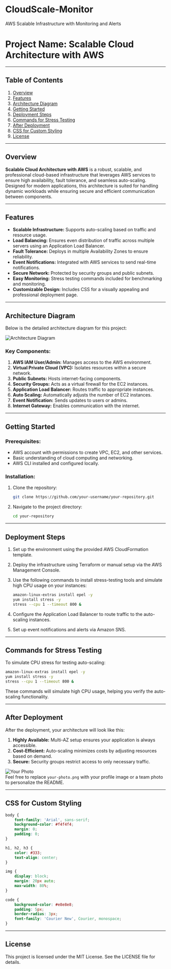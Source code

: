 # CloudScale-Monitor
AWS Scalable Infrastructure with Monitoring and Alerts
# Project Name: Scalable Cloud Architecture with AWS

---

## Table of Contents

1. [Overview](#overview)
2. [Features](#features)
3. [Architecture Diagram](#architecture-diagram)
4. [Getting Started](#getting-started)
5. [Deployment Steps](#deployment-steps)
6. [Commands for Stress Testing](#commands-for-stress-testing)
7. [After Deployment](#after-deployment)
8. [CSS for Custom Styling](#css-for-custom-styling)
9. [License](#license)

---

## Overview

**Scalable Cloud Architecture with AWS** is a robust, scalable, and professional cloud-based infrastructure that leverages AWS services to ensure high availability, fault tolerance, and seamless auto-scaling. Designed for modern applications, this architecture is suited for handling dynamic workloads while ensuring secure and efficient communication between components.

---

## Features

- **Scalable Infrastructure:** Supports auto-scaling based on traffic and resource usage.
- **Load Balancing:** Ensures even distribution of traffic across multiple servers using an Application Load Balancer.
- **Fault Tolerance:** Deploys in multiple Availability Zones to ensure reliability.
- **Event Notifications:** Integrated with AWS services to send real-time notifications.
- **Secure Network:** Protected by security groups and public subnets.
- **Easy Monitoring:** Stress testing commands included for benchmarking and monitoring.
- **Customizable Design:** Includes CSS for a visually appealing and professional deployment page.

---

## Architecture Diagram

Below is the detailed architecture diagram for this project:

![Architecture Diagram](Screenshot%202025-01-16%20at%2012.32.35%20AM.png)

### Key Components:
1. **AWS IAM User/Admin:** Manages access to the AWS environment.
2. **Virtual Private Cloud (VPC):** Isolates resources within a secure network.
3. **Public Subnets:** Hosts internet-facing components.
4. **Security Groups:** Acts as a virtual firewall for the EC2 instances.
5. **Application Load Balancer:** Routes traffic to appropriate instances.
6. **Auto Scaling:** Automatically adjusts the number of EC2 instances.
7. **Event Notification:** Sends updates to users or admins.
8. **Internet Gateway:** Enables communication with the internet.

---

## Getting Started

### Prerequisites:
- AWS account with permissions to create VPC, EC2, and other services.
- Basic understanding of cloud computing and networking.
- AWS CLI installed and configured locally.

### Installation:
1. Clone the repository:
   ```bash
   git clone https://github.com/your-username/your-repository.git
   ```
2. Navigate to the project directory:
   ```bash
   cd your-repository
   ```

---

## Deployment Steps

1. Set up the environment using the provided AWS CloudFormation template.
2. Deploy the infrastructure using Terraform or manual setup via the AWS Management Console.
3. Use the following commands to install stress-testing tools and simulate high CPU usage on your instances:

   ```bash
   amazon-linux-extras install epel -y
   yum install stress -y
   stress --cpu 1 --timeout 800 &
   ```

4. Configure the Application Load Balancer to route traffic to the auto-scaling instances.
5. Set up event notifications and alerts via Amazon SNS.

---

## Commands for Stress Testing

To simulate CPU stress for testing auto-scaling:
```bash
amazon-linux-extras install epel -y
yum install stress -y
stress --cpu 1 --timeout 800 &
```

These commands will simulate high CPU usage, helping you verify the auto-scaling functionality.

---

## After Deployment

After the deployment, your architecture will look like this:

1. **Highly Available:** Multi-AZ setup ensures your application is always accessible.
2. **Cost-Efficient:** Auto-scaling minimizes costs by adjusting resources based on demand.
3. **Secure:** Security groups restrict access to only necessary traffic.

![Your Photo](your-photo.png)  
Feel free to replace `your-photo.png` with your profile image or a team photo to personalize the README.

---

## CSS for Custom Styling

```css
body {
    font-family: 'Arial', sans-serif;
    background-color: #f4f4f4;
    margin: 0;
    padding: 0;
}

h1, h2, h3 {
    color: #333;
    text-align: center;
}

img {
    display: block;
    margin: 20px auto;
    max-width: 80%;
}

code {
    background-color: #e8e8e8;
    padding: 5px;
    border-radius: 3px;
    font-family: 'Courier New', Courier, monospace;
}
```

---

## License

This project is licensed under the MIT License. See the LICENSE file for details.


